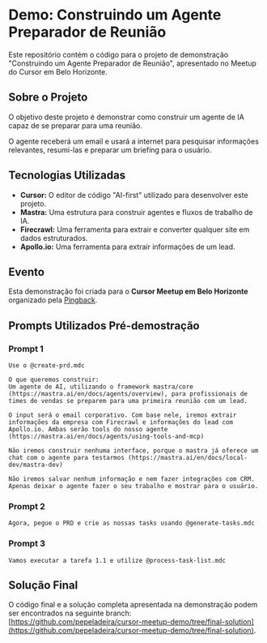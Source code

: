 # Demo: Construindo um Agente Preparador de Reunião

Este repositório contém o código para o projeto de demonstração "Construindo um Agente Preparador de Reunião", apresentado no Meetup do Cursor em Belo Horizonte.

## Sobre o Projeto

O objetivo deste projeto é demonstrar como construir um agente de IA capaz de se preparar para uma reunião.

O agente receberá um email e usará a internet para pesquisar informações relevantes, resumi-las e preparar um briefing para o usuário.

## Tecnologias Utilizadas

- **Cursor:** O editor de código "AI-first" utilizado para desenvolver este projeto.
- **Mastra:** Uma estrutura para construir agentes e fluxos de trabalho de IA.
- **Firecrawl:** Uma ferramenta para extrair e converter qualquer site em dados estruturados.
- **Apollo.io:** Uma ferramenta para extrair informações de um lead.

## Evento

Esta demonstração foi criada para o **Cursor Meetup em Belo Horizonte** organizado pela [Pingback](https://pingback.com/).

## Prompts Utilizados Pré-demostração

### Prompt 1

```
Use o @create-prd.mdc 

O que queremos construir:
Um agente de AI, utilizando o framework mastra/core (https://mastra.ai/en/docs/agents/overview), para profissionais de times de vendas se preparem para uma primeira reunião com um lead.

O input será o email corporativo. Com base nele, iremos extrair informações da empresa com Firecrawl e informações do lead com Apollo.io. Ambas serão tools do nosso agente (https://mastra.ai/en/docs/agents/using-tools-and-mcp)

Não iremos construir nenhuma interface, porque o mastra já oferece um chat com o agente para testarmos (https://mastra.ai/en/docs/local-dev/mastra-dev)

Não iremos salvar nenhum informação e nem fazer integrações com CRM. Apenas deixar o agente fazer o seu trabalho e mostrar para o usuário.
```

### Prompt 2

```
Agora, pegue o PRD e crie as nossas tasks usando @generate-tasks.mdc 
```

### Prompt 3

```
Vamos executar a tarefa 1.1 e utilize @process-task-list.mdc
```

## Solução Final

O código final e a solução completa apresentada na demonstração podem ser encontrados na seguinte branch: [https://github.com/pepeladeira/cursor-meetup-demo/tree/final-solution](https://github.com/pepeladeira/cursor-meetup-demo/tree/final-solution).